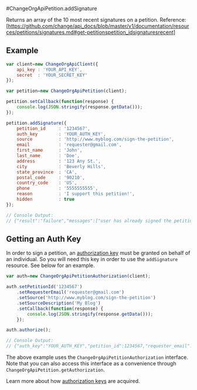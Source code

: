 #ChangeOrgApiPetition.addSignature

Returns an array of the 10 most recent signatures on a petition.
Reference: [https://github.com/change/api_docs/blob/master/v1/documentation/resources/petitions/signatures.md#get-petitionspetition_idsignaturesrecent]

Example
------
```javascript
var client=new ChangeOrgApiClient({
	api_key	: 'YOUR_API_KEY',
	secret 	: 'YOUR_SECRET_KEY'
});

var petition=new ChangeOrgApiPetition(client);

petition.setCallback(function(response) {
	console.log(JSON.stringify(response.getData()));
});

petition.addSignature({
	petition_id 	: '1234567',
	auth_key 		: 'YOUR_AUTH_KEY',
	source 			: 'http://www.myblog.com/sign-the-petition',
	email 			: 'requester@gmail.com',
	first_name 		: 'John',
	last_name 		: 'Doe',
	address 		: '123 Any St.',
	city 			: 'Beverly Hills',
	state_province 	: 'CA',
	postal_code 	: '90210',
	country_code 	: 'US',
	phone 			: '5555555555',
	reason 			: 'I support this petition!',
	hidden 			: true
});

// Console Output:
// {"result":"failure","messages":["user has already signed the petition"]}
```

Getting an Auth Key
------
In order to sign a petition, an [authorization key](https://github.com/change/api_docs/blob/master/v1/documentation/resources/petitions/auth_keys.md#authorization-keys-on-petitions) must be granted on behalf of an individual. So you will need this key in order to use the `addSignature` resource. See below for an example.

```javascript
var auth=new ChangeOrgApiPetitionAuthorization(client);

auth.setPetitionId('1234567')
	.setRequesterEmail('requester@gmail.com')
	.setSource('http://www.myblog.com/sign-the-petition')
	.setSourceDescription('My Blog')
	.setCallback(function(response) {
		console.log(JSON.stringify(response.getData()));
	});

auth.authorize();

// Console Output:
// {"auth_key":"YOUR_AUTH_KEY","petition_id":1234567,"requester_email":"...","source":"...","source_description":"...","status":"granted","result":"success"} 
```

The above example uses the `ChangeOrgApiPetitionAuthorization` interface. Note that you can also access this interface as a convenience through `ChangeOrgApiPetition.getAuthorization`.

Learn more about how [authorization keys](documentation/getting-auth-keys.md) are acquired.